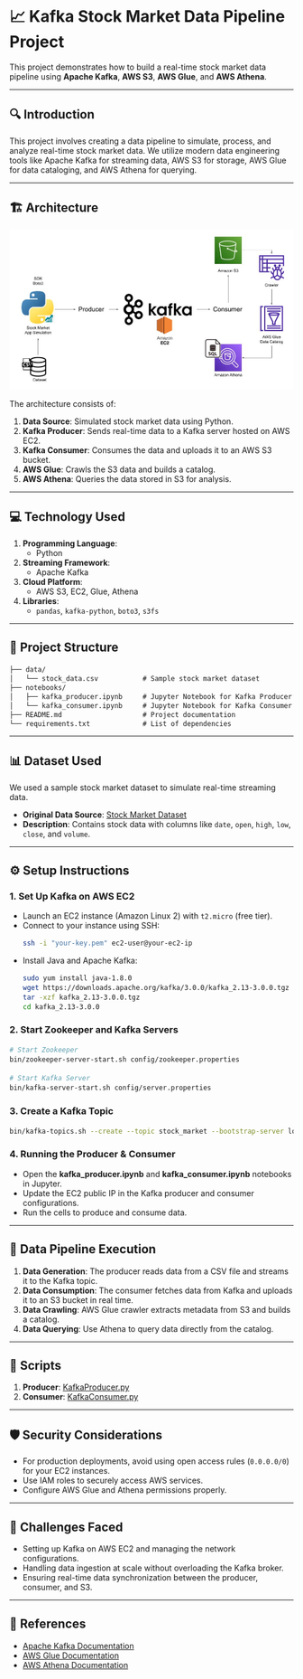 
# 📈 Kafka Stock Market Data Pipeline Project

This project demonstrates how to build a real-time stock market data pipeline using **Apache Kafka**, **AWS S3**, **AWS Glue**, and **AWS Athena**.

---

## 🔍 Introduction

This project involves creating a data pipeline to simulate, process, and analyze real-time stock market data. We utilize modern data engineering tools like Apache Kafka for streaming data, AWS S3 for storage, AWS Glue for data cataloging, and AWS Athena for querying.

---

## 🏗️ Architecture

![Project Architecture](Architecture.jpg)

The architecture consists of:

1. **Data Source**: Simulated stock market data using Python.
2. **Kafka Producer**: Sends real-time data to a Kafka server hosted on AWS EC2.
3. **Kafka Consumer**: Consumes the data and uploads it to an AWS S3 bucket.
4. **AWS Glue**: Crawls the S3 data and builds a catalog.
5. **AWS Athena**: Queries the data stored in S3 for analysis.

---

## 💻 Technology Used

1. **Programming Language**:
   - Python
2. **Streaming Framework**:
   - Apache Kafka
3. **Cloud Platform**:
   - AWS S3, EC2, Glue, Athena
4. **Libraries**:
   - `pandas`, `kafka-python`, `boto3`, `s3fs`

---

## 📂 Project Structure

```
├── data/
│   └── stock_data.csv           # Sample stock market dataset
├── notebooks/
│   ├── kafka_producer.ipynb     # Jupyter Notebook for Kafka Producer
│   └── kafka_consumer.ipynb     # Jupyter Notebook for Kafka Consumer
├── README.md                    # Project documentation
└── requirements.txt             # List of dependencies
```

---

## 📊 Dataset Used

We used a sample stock market dataset to simulate real-time streaming data.

- **Original Data Source**: [Stock Market Dataset](indexProcessed.csv)
- **Description**: Contains stock data with columns like `date`, `open`, `high`, `low`, `close`, and `volume`.

---

## ⚙️ Setup Instructions

### 1. Set Up Kafka on AWS EC2

- Launch an EC2 instance (Amazon Linux 2) with `t2.micro` (free tier).
- Connect to your instance using SSH:
  ```bash
  ssh -i "your-key.pem" ec2-user@your-ec2-ip
  ```
- Install Java and Apache Kafka:
  ```bash
  sudo yum install java-1.8.0
  wget https://downloads.apache.org/kafka/3.0.0/kafka_2.13-3.0.0.tgz
  tar -xzf kafka_2.13-3.0.0.tgz
  cd kafka_2.13-3.0.0
  ```

### 2. Start Zookeeper and Kafka Servers

```bash
# Start Zookeeper
bin/zookeeper-server-start.sh config/zookeeper.properties

# Start Kafka Server
bin/kafka-server-start.sh config/server.properties
```

### 3. Create a Kafka Topic

```bash
bin/kafka-topics.sh --create --topic stock_market --bootstrap-server localhost:9092 --partitions 1 --replication-factor 1
```

### 4. Running the Producer & Consumer

- Open the **kafka_producer.ipynb** and **kafka_consumer.ipynb** notebooks in Jupyter.
- Update the EC2 public IP in the Kafka producer and consumer configurations.
- Run the cells to produce and consume data.

---

## 🚀 Data Pipeline Execution

1. **Data Generation**: The producer reads data from a CSV file and streams it to the Kafka topic.
2. **Data Consumption**: The consumer fetches data from Kafka and uploads it to an S3 bucket in real time.
3. **Data Crawling**: AWS Glue crawler extracts metadata from S3 and builds a catalog.
4. **Data Querying**: Use Athena to query data directly from the catalog.

---

## 📂 Scripts

1. **Producer**: [KafkaProducer.py](KafkaProducer.ipynb)
2. **Consumer**: [KafkaConsumer.py](KafkaConsumer.ipynb)
---

## 🛡️ Security Considerations

- For production deployments, avoid using open access rules (`0.0.0.0/0`) for your EC2 instances.
- Use IAM roles to securely access AWS services.
- Configure AWS Glue and Athena permissions properly.

---

## 🎯 Challenges Faced

- Setting up Kafka on AWS EC2 and managing the network configurations.
- Handling data ingestion at scale without overloading the Kafka broker.
- Ensuring real-time data synchronization between the producer, consumer, and S3.

---

## 🔗 References

- [Apache Kafka Documentation](https://kafka.apache.org/documentation/)
- [AWS Glue Documentation](https://docs.aws.amazon.com/glue/latest/dg/what-is-glue.html)
- [AWS Athena Documentation](https://docs.aws.amazon.com/athena/latest/ug/what-is.html)
